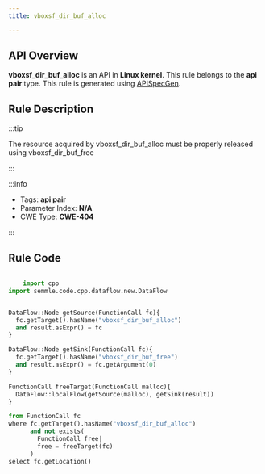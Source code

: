 ```yaml
---
title: vboxsf_dir_buf_alloc

---
```



## API Overview
**vboxsf_dir_buf_alloc** is an API in **Linux kernel**. This rule belongs to the **api pair** type. This rule is generated using [APISpecGen](../../tools/APISpecGen).
## Rule Description

:::tip

The resource acquired by vboxsf_dir_buf_alloc must be properly released using vboxsf_dir_buf_free

:::

:::info

- Tags: **api pair**
- Parameter Index: **N/A**
- CWE Type: **CWE-404**

:::

## Rule Code
```python

    import cpp
import semmle.code.cpp.dataflow.new.DataFlow


DataFlow::Node getSource(FunctionCall fc){
  fc.getTarget().hasName("vboxsf_dir_buf_alloc")
  and result.asExpr() = fc
}

DataFlow::Node getSink(FunctionCall fc){
  fc.getTarget().hasName("vboxsf_dir_buf_free")
  and result.asExpr() = fc.getArgument(0)
}

FunctionCall freeTarget(FunctionCall malloc){
  DataFlow::localFlow(getSource(malloc), getSink(result))
}

from FunctionCall fc
where fc.getTarget().hasName("vboxsf_dir_buf_alloc")
      and not exists(
        FunctionCall free| 
        free = freeTarget(fc)
      )
select fc.getLocation()

    
```